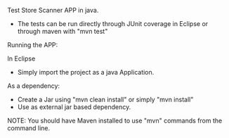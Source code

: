 Test Store Scanner APP in java.
- The tests can be run directly through JUnit coverage in Eclipse or through maven with "mvn test"

Running the APP:

In Eclipse
- Simply import the project as a java Application.

As a dependency:
- Create a Jar using "mvn clean install" or simply "mvn install"
- Use as external jar based dependency.

NOTE: You should have Maven installed to use "mvn" commands from the command line.
